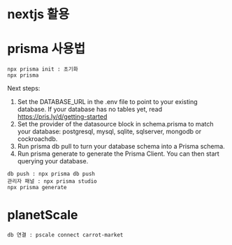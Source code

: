 # nextjs 활용

# prisma 사용법

```
npx prisma init : 초기화
npx prisma
```

Next steps:

1. Set the DATABASE_URL in the .env file to point to your existing database. If your database has no tables yet, read https://pris.ly/d/getting-started
2. Set the provider of the datasource block in schema.prisma to match your database: postgresql, mysql, sqlite, sqlserver, mongodb or cockroachdb.
3. Run prisma db pull to turn your database schema into a Prisma schema.
4. Run prisma generate to generate the Prisma Client. You can then start querying your database.

```
db push : npx prisma db push
관리자 패널 : npx prisma studio
npx prisma generate
```

# planetScale

```
db 연결 : pscale connect carrot-market
```
